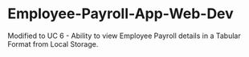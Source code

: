 # Employee-Payroll-App-Web-Dev

Modified to UC 6 - Ability to view Employee Payroll details in a Tabular Format from Local Storage.